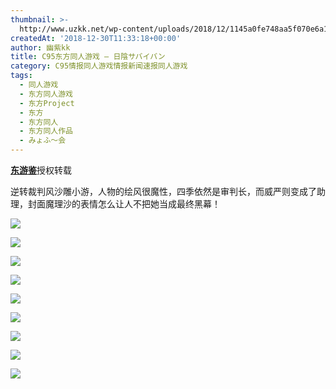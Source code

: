 ```yaml
---
thumbnail: >-
  http://www.uzkk.net/wp-content/uploads/2018/12/1145a0fe748aa5f070e6a1da368c25b791499f90-600x510.jpg
createdAt: '2018-12-30T11:33:18+00:00'
author: 幽紫kk
title: C95东方同人游戏 – 日陰サバイバン
category: C95情报同人游戏情报新闻速报同人游戏
tags:
  - 同人游戏
  - 东方同人游戏
  - 东方Project
  - 东方
  - 东方同人
  - 东方同人作品
  - みょふ～会
---
```


[**东游鉴**](https://space.bilibili.com/364812769)授权转载

逆转裁判风沙雕小游，人物的绘风很魔性，四季依然是审判长，而威严则变成了助理，封面魔理沙的表情怎么让人不把她当成最终黑幕！

![](http://www.uzkk.net/wp-content/uploads/2018/12/12ac68bcb1342601728d0a5fcff9d01050e8c33e.jpg)

![](http://www.uzkk.net/wp-content/uploads/2018/12/502eddc0b97a8b7425c7406e61b7807c7ab7c9c1.jpg)

![](http://www.uzkk.net/wp-content/uploads/2018/12/2258c7c71f01f92ab7673d5aefa8a624ecddfa6f.jpg)

![](http://www.uzkk.net/wp-content/uploads/2018/12/a13a87e4f61342070d3a4a0ded285c2dff512773.jpg)

![](http://www.uzkk.net/wp-content/uploads/2018/12/a32e79588cf9cb991245707f0083ba76c33dd941.jpg)

![](http://www.uzkk.net/wp-content/uploads/2018/12/b8f94ba53f2493a7b816e5fc0deffcafaab217de.jpg)

![](http://www.uzkk.net/wp-content/uploads/2018/12/b65d549a9120fad9d1b3192835e44405ecbd4191.jpg)

![](http://www.uzkk.net/wp-content/uploads/2018/12/8e41ab24f08bfe189e4acf24c3d73d2b99a25144.jpg)

![](http://www.uzkk.net/wp-content/uploads/2018/12/1145a0fe748aa5f070e6a1da368c25b791499f90-1.jpg)
